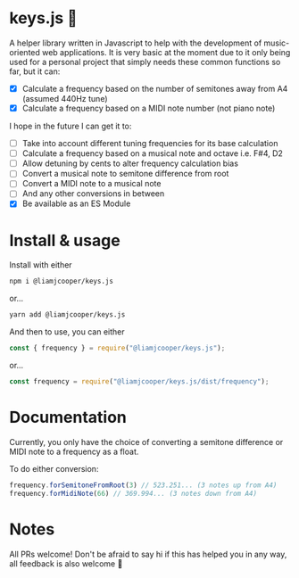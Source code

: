 # keys.js 🎹
A helper library written in Javascript to help with the development of music-oriented web applications. It is very basic at the moment due to it only being used for a personal project that simply needs these common functions so far, but it can:
- [x] Calculate a frequency based on the number of semitones away from A4 (assumed 440Hz tune)
- [x] Calculate a frequency based on a MIDI note number (not piano note)

I hope in the future I can get it to:
- [ ] Take into account different tuning frequencies for its base calculation
- [ ] Calculate a frequency based on a musical note and octave i.e. F#4, D2
- [ ] Allow detuning by cents to alter frequency calculation bias
- [ ] Convert a musical note to semitone difference from root
- [ ] Convert a MIDI note to a musical note
- [ ] And any other conversions in between
- [x] Be available as an ES Module

# Install & usage
Install with either
````bash
npm i @liamjcooper/keys.js
````
or...
```bash
yarn add @liamjcooper/keys.js
```

And then to use, you can either
```js
const { frequency } = require("@liamjcooper/keys.js");
```
or...
```js
const frequency = require("@liamjcooper/keys.js/dist/frequency");
```

# Documentation
Currently, you only have the choice of converting a semitone difference or MIDI note to a frequency as a float.

To do either conversion:
```js
frequency.forSemitoneFromRoot(3) // 523.251... (3 notes up from A4)
frequency.forMidiNote(66) // 369.994... (3 notes down from A4)
```

# Notes
All PRs welcome! Don't be afraid to say hi if this has helped you in any way, all feedback is also welcome 🙂

